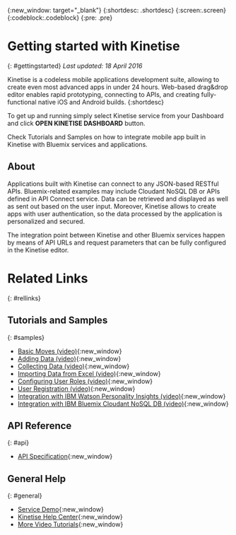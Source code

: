 {:new_window: target="_blank"}
{:shortdesc: .shortdesc}
{:screen:.screen}
{:codeblock:.codeblock}
{:pre: .pre}


# Getting started with Kinetise
{: #gettingstarted}
*Last updated: 18 April 2016*

Kinetise is a codeless mobile applications development suite, allowing to create even most advanced apps in under 24 hours. Web-based drag&drop editor enables rapid prototyping, connecting to APIs, and creating fully-functional native iOS and Android builds.
{:shortdesc}

To get up and running simply select Kinetise service from your Dashboard and click **OPEN KINETISE DASHBOARD** button.

Check Tutorials and Samples on how to integrate mobile app built in Kinetise with Bluemix services and applications.

## About
Applications built with Kinetise can connect to any JSON-based RESTful APIs. Bluemix-related examples may include Cloudant NoSQL DB or APIs defined in API Connect service. Data can be retrieved and displayed as well as sent out based on the user input. Moreover, Kinetise allows to create apps with user authentication, so the data processed by the application is personalized and secured. 

The integration point between Kinetise and other Bluemix services happen by means of API URLs and request parameters that can be fully configured in the Kinetise editor. 
	
# Related Links
{: #rellinks}
## Tutorials and Samples
{: #samples}
* [Basic Moves (video)](https://www.youtube.com/watch?v=6Oz5L2DE7VA){:new_window}
* [Adding Data (video)](https://www.youtube.com/watch?v=faRmRVGwP_k){:new_window}
* [Collecting Data (video)](https://www.youtube.com/watch?v=STkpgC6Wznk){:new_window}
* [Importing Data from Excel (video)](https://www.youtube.com/watch?v=baHh2SN_zWk){:new_window}
* [Configuring User Roles (video)](https://www.youtube.com/watch?v=Z7ZDM4BawoE){:new_window}
* [User Registration (video)](https://www.youtube.com/watch?v=zuUNOq9EKtA){:new_window}
* [Integration with IBM Watson Personality Insights (video)](https://www.youtube.com/watch?v=3vr_zNjeypU){:new_window}
* [Integration with IBM Bluemix Cloudant NoSQL DB (video)](https://www.youtube.com/watch?v=k6WfVF2G9Os){:new_window}

## API Reference
{: #api}
* [API Specification](https://helpcenter.kinetise.com/backend-developers){:new_window}

## General Help
{: #general}
* [Service Demo](https://www.youtube.com/watch?v=JiRkEgDSEOE){:new_window}
* [Kinetise Help Center](https://helpcenter.kinetise.com/){:new_window}
* [More Video Tutorials](https://helpcenter.kinetise.com/video-tutorials){:new_window}
